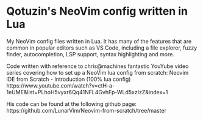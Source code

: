 # Qotuzin's NeoVim config written in Lua

<p>
My NeoVim config files written in Lua. It has many of the features that are common in popular editors such as  VS Code, including a file explorer, fuzzy finder, autocompletion, LSP support, syntax highlighting and more.
</p>

<p>
Code written with reference to chris@machines fantastic YouYube video series covering how to set up a NeoVim lua config from scratch:
Neovim IDE from Scratch - Introduction (100% lua config)
https://www.youtube.com/watch?v=ctH-a-1eUME&list=PLhoH5vyxr6Qq41NFL4GvhFp-WLd5xzIzZ&index=1
</p>

<p>
His code can be found at the following github page:
https://github.com/LunarVim/Neovim-from-scratch/tree/master
</p>
